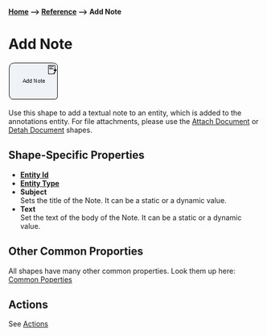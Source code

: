 __[Home](/) --> [Reference](/ref) --> Add Note__

# Add Note

![Add Note](media/AddNote.png)

Use this shape to add a textual note to an entity, which is added to the annotations entity.
For file attachments, please use the [Attach Document](AttachDocument.md) or [Detah Document](DetachDocument.md) shapes.

## Shape-Specific Properties

* __[Entity Id](common/EntityId.md)__
* __[Entity Type](common/EntityType.md)__
* __Subject__<br>
  Sets the title of the Note. It can be a static or a dynamic value.
* __Text__<br>
  Set the text of the body of the Note. It can be a static or a dynamic value.

## Other Common Proporties
All shapes have many other common properties. Look them up here: [Common Poperties](common/README.md)

## Actions
See [Actions](common/Actions.md)
